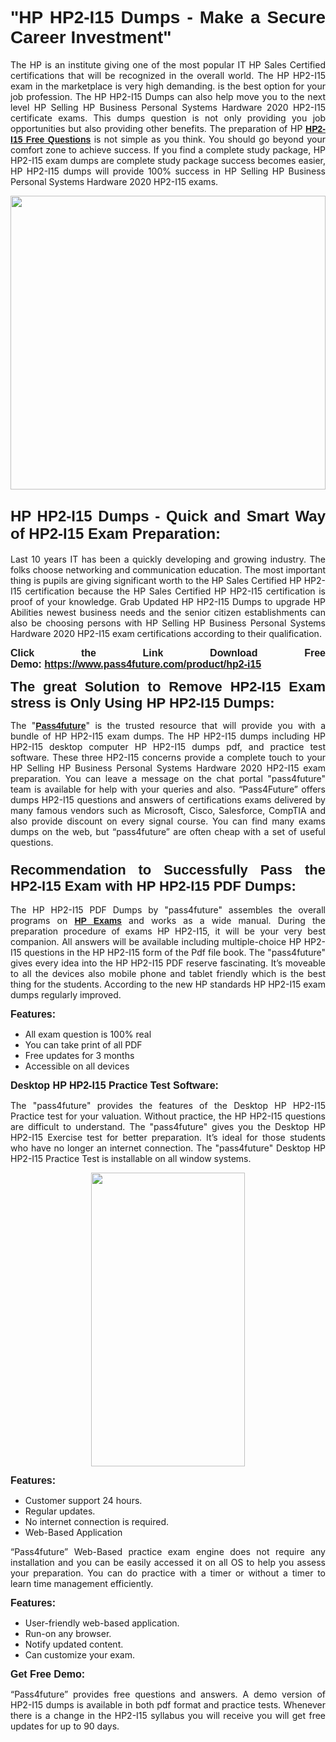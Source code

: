 
<h1 style="text-align: justify;"><span style="font-family:Tahoma,Geneva,sans-serif;"><strong>"HP HP2-I15 Dumps - Make a Secure Career Investment"</strong></span></h1>

<p style="text-align: justify;">The HP is an institute giving one of the most popular IT HP Sales Certified certifications that will be recognized in the overall world. The HP HP2-I15 exam in the marketplace is very high demanding. is the best option for your job profession. The HP HP2-I15 Dumps can also help move you to the next level HP Selling HP Business Personal Systems Hardware 2020 HP2-I15 certificate exams. This dumps question is not only providing you job opportunities but also providing other benefits. The preparation of HP <span style="font-family:Tahoma,Geneva,sans-serif;"><strong><a href="https://www.pass4future.com/questions/hp/hp2-i15">HP2-I15 Free Questions</a></strong></span> is not simple as you think. You should go beyond your comfort zone to achieve success. If you find a complete study package, HP HP2-I15 exam dumps are complete study package success becomes easier, HP HP2-I15 dumps will provide 100% success in HP Selling HP Business Personal Systems Hardware 2020 HP2-I15 exams.</p>

<p style="text-align: justify;"><a href="https://www.pass4future.com/product/hp2-i15"><img alt="" src="https://lh3.googleusercontent.com/pw/AM-JKLVhEO4I138wJzOepD3laGU-R1M7eT-OTYdow6pCESip26lSeaxxzS9BVWUKuzj1e3L_MoxCfVgBEvV8ODwl1LGzlZbt6HJm3NXXplPwnYiBfuYM_eQCcVVRMaAwHdsl3AhHOZS-up7mzwmd4i4EpEGq=w1112-h625-no?authuser=0" style="width: 100%; height: 470px;" /></a></p>

<h2 style="text-align: justify;"><span style="font-size:24px;"><strong><span style="font-family:Tahoma,Geneva,sans-serif;">HP HP2-I15 Dumps - Quick and Smart Way of HP2-I15 Exam Preparation:</span></strong></span></h2>

<p style="text-align: justify;">Last 10 years IT has been a quickly developing and growing industry. The folks choose networking and communication education. The most important thing is pupils are giving significant worth to the HP Sales Certified HP HP2-I15 certification because the HP Sales Certified HP HP2-I15 certification is proof of your knowledge. Grab Updated HP HP2-I15 Dumps to upgrade HP Abilities newest business needs and the senior citizen establishments can also be choosing persons with HP Selling HP Business Personal Systems Hardware 2020 HP2-I15 exam certifications according to their qualification.</p>

<p style="text-align: justify;"><strong><span style="font-family:Lucida Sans Unicode,Lucida Grande,sans-serif;"><span style="font-size:16px;">Click the Link Download Free Demo: <a href="https://www.pass4future.com/product/hp2-i15">https://www.pass4future.com/product/hp2-i15</a></span></span></strong></p>

<p style="text-align: justify;"><strong><span style="font-size:22px;"><span style="font-family:Tahoma,Geneva,sans-serif;">The great Solution to Remove HP2-I15 Exam stress is Only Using HP HP2-I15 Dumps:</span></span></strong></p>

<p style="text-align: justify;">The "<span style="font-family:Lucida Sans Unicode,Lucida Grande,sans-serif;"><a href="https://www.pass4future.com/"><strong>Pass4future</strong></a></span>" is the trusted resource that will provide you with a bundle of HP HP2-I15 exam dumps. The HP HP2-I15 dumps including HP HP2-I15 desktop computer HP HP2-I15 dumps pdf, and practice test software. These three HP2-I15 concerns provide a complete touch to your HP Selling HP Business Personal Systems Hardware 2020 HP2-I15 exam preparation. You can leave a message on the chat portal "pass4future" team is available for help with your queries and also. “Pass4Future” offers dumps HP2-I15 questions and answers of certifications exams delivered by many famous vendors such as Microsoft, Cisco, Salesforce, CompTIA and also provide discount on every signal course. You can find many exams dumps on the web, but “pass4future” are often cheap with a set of useful questions.</p>

<h3 style="text-align: justify;"><span style="font-size:22px;"><strong><span style="font-family:Tahoma,Geneva,sans-serif;">Recommendation to Successfully Pass the HP2-I15 Exam with HP HP2-I15 PDF Dumps:</span></strong></span></h3>

<p style="text-align: justify;">The HP HP2-I15 PDF Dumps by "pass4future" assembles the overall programs on <span style="font-family:Lucida Sans Unicode,Lucida Grande,sans-serif;"><strong><a href="https://www.pass4future.com/hp">HP Exams</a></strong></span> and works as a wide manual. During the preparation procedure of exams HP HP2-I15, it will be your very best companion. All answers will be available including multiple-choice HP HP2-I15 questions in the HP HP2-I15 form of the Pdf file book. The "pass4future" gives every idea into the HP HP2-I15 PDF reserve fascinating. It’s moveable to all the devices also mobile phone and tablet friendly which is the best thing for the students. According to the new HP standards HP HP2-I15 exam dumps regularly improved.</p>

<p style="text-align: justify;"><span style="font-family:Lucida Sans Unicode,Lucida Grande,sans-serif;"><span style="font-size:16px;"><strong>Features:</strong></span></span></p>

<ul>
	<li style="text-align: justify;">All exam question is 100% real</li>
	<li style="text-align: justify;">You can take print of all PDF</li>
	<li style="text-align: justify;">Free updates for 3 months </li>
	<li style="text-align: justify;">Accessible on all devices</li>
</ul>

<p style="text-align: justify;"><span style="font-family:Tahoma,Geneva,sans-serif;"><span style="font-size:16px;"><strong>Desktop HP HP2-I15 Practice Test Software:</strong></span></span></p>

<p style="text-align: justify;">The "pass4future" provides the features of the Desktop HP HP2-I15 Practice test for your valuation. Without practice, the HP HP2-I15 questions are difficult to understand. The "pass4future" gives you the Desktop HP HP2-I15 Exercise test for better preparation. It’s ideal for those students who have no longer an internet connection. The "pass4future" Desktop HP HP2-I15 Practice Test is installable on all window systems.</p>

<p style="text-align: center;"><a href="https://www.pass4future.com/product/hp2-i15"><img alt="" src="https://lh3.googleusercontent.com/pw/AM-JKLV3yUm3jiqqIo1xIsj1VJ_UeysYexQY-pRYO0rIFl3vg11QZioN-gzffpw2AfKqFynWuvoXOreWrWS0swpr4xmOSWfwII2jvatteuqrfxiWGFBSHPiZUCoi33jqeymK5dmu-0enyX6tayRCAMHw05jv=s625-no?authuser=0" style="width: 70%; height: 470px;" /></a></p>

<p style="text-align: justify;"><span style="font-size:16px;"><span style="font-family:Lucida Sans Unicode,Lucida Grande,sans-serif;"><strong>Features:</strong></span></span></p>

<ul>
	<li style="text-align: justify;">Customer support 24 hours. </li>
	<li style="text-align: justify;">Regular updates. </li>
	<li style="text-align: justify;">No internet connection is required.</li>
	<li style="text-align: justify;">Web-Based Application</li>
</ul>

<p style="text-align: justify;">“Pass4future” Web-Based practice exam engine does not require any installation and you can be easily accessed it on all OS to help you assess your preparation. You can do practice with a timer or without a timer to learn time management efficiently.</p>

<p style="text-align: justify;"><strong><span style="font-size:16px;"><span style="font-family:Lucida Sans Unicode,Lucida Grande,sans-serif;">Features:</span></span></strong></p>

<ul>
	<li style="text-align: justify;">User-friendly web-based application.</li>
	<li style="text-align: justify;">Run-on any browser. </li>
	<li style="text-align: justify;">Notify updated content.</li>
	<li style="text-align: justify;">Can customize your exam.</li>
</ul>

<p style="text-align: justify;"><span style="font-size:16px;"><span style="font-family:Lucida Sans Unicode,Lucida Grande,sans-serif;"><strong>Get Free Demo:</strong></span></span></p>

<p style="text-align: justify;">“Pass4future” provides free questions and answers. A demo version of HP2-I15 dumps is available in both pdf format and practice tests. Whenever there is a change in the HP2-I15 syllabus you will receive you will get free updates for up to 90 days. </p>
